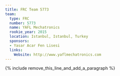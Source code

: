 ```yaml
---
title: FRC Team 5773
team:
  type: FRC
  number: 5773
  name: YAFL Mechatronics
  rookie_year: 2015
  location: Istanbul, Istanbul, Turkey
  sponsors:
  - Yasar Acar Fen Lisesi
  links:
    Website: http://www.yaflmechatronics.com
---
```


{% include remove_this_line_and_add_a_paragraph %}